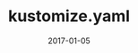 ---
title: "kustomize.yaml"
linkTitle: "kustomize.yaml"
weight: 1
date: 2017-01-05
description: >
  Reference for the kustomize.yaml file
---